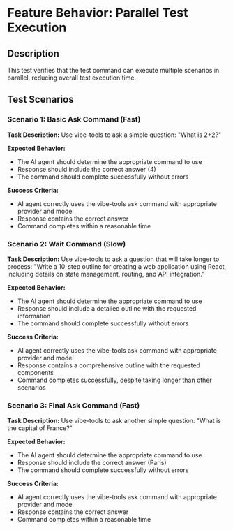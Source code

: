 # Feature Behavior: Parallel Test Execution

## Description
This test verifies that the test command can execute multiple scenarios in parallel, reducing overall test execution time.

## Test Scenarios

### Scenario 1: Basic Ask Command (Fast)
**Task Description:**
Use vibe-tools to ask a simple question: "What is 2+2?"

**Expected Behavior:**
- The AI agent should determine the appropriate command to use
- Response should include the correct answer (4)
- The command should complete successfully without errors

**Success Criteria:**
- AI agent correctly uses the vibe-tools ask command with appropriate provider and model
- Response contains the correct answer
- Command completes within a reasonable time

### Scenario 2: Wait Command (Slow)
**Task Description:**
Use vibe-tools to ask a question that will take longer to process: "Write a 10-step outline for creating a web application using React, including details on state management, routing, and API integration."

**Expected Behavior:**
- The AI agent should determine the appropriate command to use
- Response should include a detailed outline with the requested information
- The command should complete successfully without errors

**Success Criteria:**
- AI agent correctly uses the vibe-tools ask command with appropriate provider and model
- Response contains a comprehensive outline with the requested components
- Command completes successfully, despite taking longer than other scenarios

### Scenario 3: Final Ask Command (Fast)
**Task Description:**
Use vibe-tools to ask another simple question: "What is the capital of France?"

**Expected Behavior:**
- The AI agent should determine the appropriate command to use
- Response should include the correct answer (Paris)
- The command should complete successfully without errors

**Success Criteria:**
- AI agent correctly uses the vibe-tools ask command with appropriate provider and model
- Response contains the correct answer
- Command completes within a reasonable time 